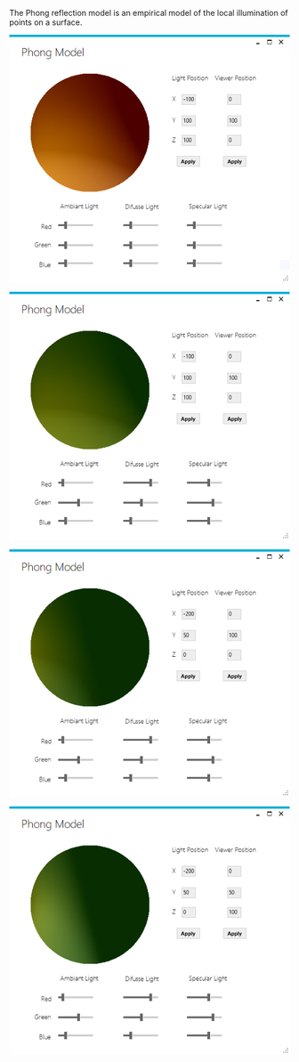 The Phong reflection model is an empirical model of the local illumination of points on a surface.

![Alt text](pictures/pic1.PNG?raw=true "Default")

![Alt text](pictures/pic2.PNG?raw=true "Colors")

![Alt text](pictures/pic3.PNG?raw=true "Light")

![Alt text](pictures/pic4.PNG?raw=true "Viewer")
